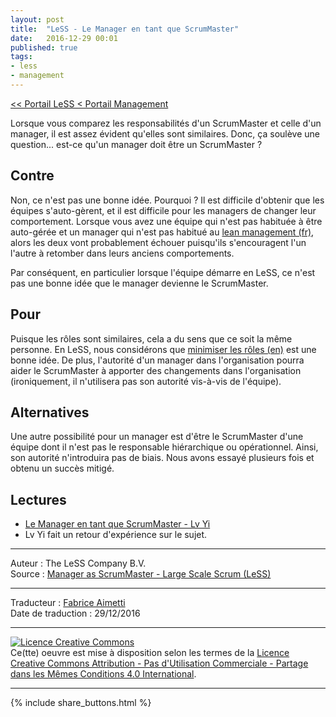 ```yaml
---
layout: post
title:  "LeSS - Le Manager en tant que ScrumMaster"
date:   2016-12-29 00:01
published: true
tags:
- less
- management
---
```



[<< Portail LeSS < Portail Management](http://www.les-traducteurs-agiles.org/2016/12/26/less-portail-management.html)

Lorsque vous comparez les responsabilités d'un ScrumMaster et celle d'un manager, il est assez évident qu'elles sont similaires. Donc, ça soulève une question... est-ce qu'un manager doit être un ScrumMaster ?

## Contre

Non, ce n'est pas une bonne idée. Pourquoi ? Il est difficile d'obtenir que les équipes s'auto-gèrent, et il est difficile pour les managers de changer leur comportement. Lorsque vous avez une équipe qui n'est pas habituée à être auto-gérée et un manager qui n'est pas habitué au [lean management (fr)](http://www.les-traducteurs-agiles.org/2016/12/26/less-role-du-manager.html), alors les deux vont probablement échouer puisqu'ils s'encouragent l'un l'autre à retomber dans leurs anciens comportements.

Par conséquent, en particulier lorsque l'équipe démarre en LeSS, ce n'est pas une bonne idée que le manager devienne le ScrumMaster.

## Pour

Puisque les rôles sont similaires, cela a du sens que ce soit la même personne. En LeSS, nous considérons que [minimiser les rôles (en)](http://less.works/less/principles/more-with-less.html) est une bonne idée. De plus, l'autorité d'un manager dans l'organisation pourra aider le ScrumMaster à apporter des changements dans l'organisation (ironiquement, il n'utilisera pas son autorité vis-à-vis de l'équipe).

## Alternatives

Une autre possibilité pour un manager est d'être le ScrumMaster d'une équipe dont il n'est pas le responsable hiérarchique ou opérationnel. Ainsi, son autorité n'introduira pas de biais. Nous avons essayé plusieurs fois et obtenu un succès mitigé.

## Lectures

* [Le Manager en tant que ScrumMaster - Lv Yi](https://www.odd-e.com/material/2011/agile2011/Manager%20as%20SM%20in%20Agile%202011.pdf)
* Lv Yi fait un retour d'expérience sur le sujet.


---
Auteur : The LeSS Company B.V.  
Source : [Manager as ScrumMaster - Large Scale Scrum (LeSS)](http://less.works/less/management/manager_scrummaster.html)  

---
Traducteur : [Fabrice Aimetti](http://www.fabrice-aimetti.fr/)  
Date de traduction : 29/12/2016  

---

<a rel="license" href="http://creativecommons.org/licenses/by-nc-sa/4.0/"><img alt="Licence Creative Commons" style="border-width:0" src="http://i.creativecommons.org/l/by-nc-sa/4.0/88x31.png" /></a><br />Ce(tte) oeuvre est mise à disposition selon les termes de la <a rel="license" href="http://creativecommons.org/licenses/by-nc-sa/4.0/">Licence Creative Commons Attribution - Pas d'Utilisation Commerciale - Partage dans les Mêmes Conditions 4.0 International</a>.

---

{% include share_buttons.html %}
